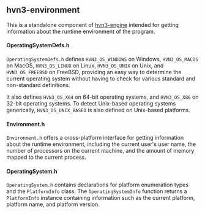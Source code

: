 ## hvn3-environment

This is a standalone component of [hvn3-engine](https://github.com/gsemac/hvn3-engine) intended for getting information about the runtime environment of the program.

#### OperatingSystemDefs.h

`OperatingSystemDefs.h` defines `HVN3_OS_WINDOWS` on Windows, `HVN3_OS_MACOS` on MacOS, `HVN3_OS_LINUX` on Linux, `HVN3_OS_UNIX` on Unix, and `HVN3_OS_FREEBSD` on FreeBSD, providing an easy way to determine the current operating system without having to check for various standard and non-standard definitions.

It also defines `HVN3_OS_X64` on 64-bit operating systems, and `HVN3_OS_X86` on 32-bit operating systems. To detect Unix-based operating systems generically, `HVN3_OS_UNIX_BASED` is also defined on Unix-based platforms.

#### Environment.h

`Environment.h` offers a cross-platform interface for getting information about the runtime environment, including the current user's user name, the number of processors on the current machine, and the amount of memory mapped to the current process.

#### OperatingSystem.h

`OperatingSystem.h` contains declarations for platform enumeration types and the `PlatformInfo` class. The `OperatingSystemInfo` function returns a `PlatformInfo` instance containing information such as the current platform, platform name, and platform version.
